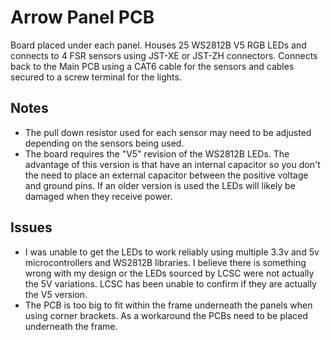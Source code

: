 # Arrow Panel PCB

Board placed under each panel. Houses 25 WS2812B V5 RGB LEDs and connects to 4
FSR sensors using JST-XE or JST-ZH connectors. Connects back to the Main PCB
using a CAT6 cable for the sensors and cables secured to a screw terminal for
the lights.

## Notes

* The pull down resistor used for each sensor may need to be adjusted depending
  on the sensors being used.
* The board requires the "V5" revision of the WS2812B LEDs. The advantage of
  this version is that have an internal capacitor so you don't the need to place
  an external capacitor between the positive voltage and ground pins. If an
  older version is used the LEDs will likely be damaged when they receive power.

## Issues

* I was unable to get the LEDs to work reliably using multiple 3.3v and 5v
  microcontrollers and WS2812B libraries. I believe there is something wrong
  with my design or the LEDs sourced by LCSC were not actually the 5V
  variations. LCSC has been unable to confirm if they are actually the V5
  version.
* The PCB is too big to fit within the frame underneath the panels when using
  corner brackets. As a workaround the PCBs need to be placed underneath the
  frame.
